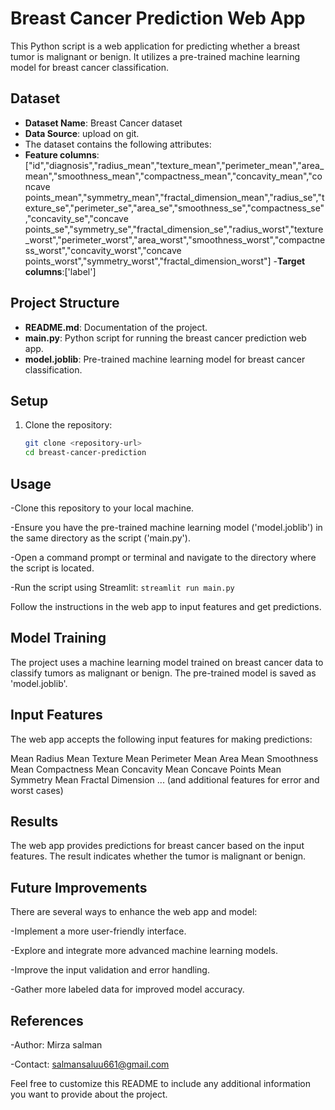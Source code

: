 # Breast Cancer Prediction Web App

This Python script is a web application for predicting whether a breast tumor is malignant or benign. It utilizes a pre-trained machine learning model for breast cancer classification.

## Dataset

- **Dataset Name**: Breast Cancer dataset
- **Data Source**: upload on git.
- The dataset contains the following attributes:
- **Feature columns**: ["id","diagnosis","radius_mean","texture_mean","perimeter_mean","area_mean","smoothness_mean","compactness_mean","concavity_mean","concave points_mean","symmetry_mean","fractal_dimension_mean","radius_se","texture_se","perimeter_se","area_se","smoothness_se","compactness_se","concavity_se","concave points_se","symmetry_se","fractal_dimension_se","radius_worst","texture_worst","perimeter_worst","area_worst","smoothness_worst","compactness_worst","concavity_worst","concave points_worst","symmetry_worst","fractal_dimension_worst"]
-**Target columns**:['label']

## Project Structure

- **README.md**: Documentation of the project.
- **main.py**: Python script for running the breast cancer prediction web app.
- **model.joblib**: Pre-trained machine learning model for breast cancer classification.

## Setup
1. Clone the repository:

   ```bash
   git clone <repository-url>
   cd breast-cancer-prediction

## Usage
-Clone this repository to your local machine.

-Ensure you have the pre-trained machine learning model ('model.joblib') in the same directory as the script ('main.py').

-Open a command prompt or terminal and navigate to the directory where the script is located.

-Run the script using Streamlit: `streamlit run main.py`

Follow the instructions in the web app to input features and get predictions.

## Model Training
The project uses a machine learning model trained on breast cancer data to classify tumors as malignant or benign. The pre-trained model is saved as 'model.joblib'.

## Input Features
The web app accepts the following input features for making predictions:

Mean Radius
Mean Texture
Mean Perimeter
Mean Area
Mean Smoothness
Mean Compactness
Mean Concavity
Mean Concave Points
Mean Symmetry
Mean Fractal Dimension
... (and additional features for error and worst cases)
## Results
The web app provides predictions for breast cancer based on the input features. The result indicates whether the tumor is malignant or benign.

## Future Improvements
There are several ways to enhance the web app and model:

-Implement a more user-friendly interface.

-Explore and integrate more advanced machine learning models.

-Improve the input validation and error handling.

-Gather more labeled data for improved model accuracy.
## References

-Author: Mirza salman

-Contact: salmansaluu661@gmail.com

Feel free to customize this README to include any additional information you want to provide about the project.
